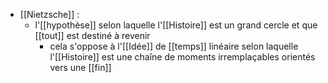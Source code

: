 - [[Nietzsche]] : 
	- l'[[hypothèse]] selon laquelle l'[[Histoire]] est un grand cercle et que [[tout]] est destiné à revenir
      - cela s'oppose à l'[[Idée]] de [[temps]] linéaire selon laquelle l'[[Histoire]] est une chaîne de moments irremplaçables orientés vers une [[fin]]